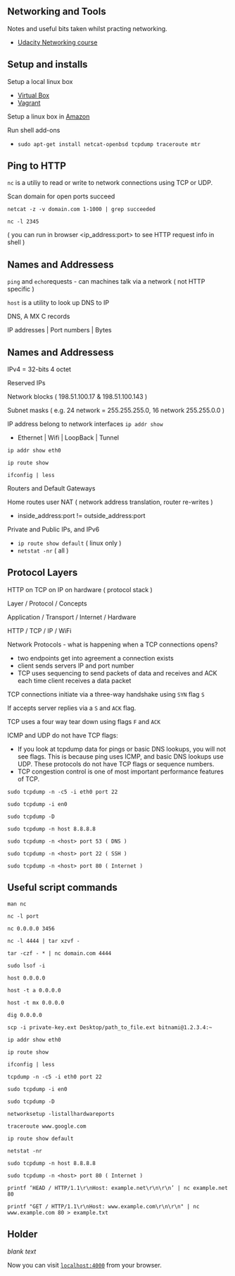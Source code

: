 ## Networking and Tools

Notes and useful bits taken whilst practing networking.

* [Udacity Networking course](https://classroom.udacity.com/courses/ud256/)

## Setup and installs

Setup a local linux box

* [Virtual Box](https://www.virtualbox.org/wiki/Downloads) 
* [Vagrant](https://www.vagrantup.com/downloads.html)

Setup a linux box in [Amazon](https://aws.amazon.com/lightsail/)

Run shell add-ons

* `sudo apt-get install netcat-openbsd tcpdump traceroute mtr`

## Ping to HTTP

`nc` is a utiliy to read or write to network connections using TCP or UDP.

Scan domain for open ports succeed

`netcat -z -v domain.com 1-1000 | grep succeeded`

`nc -l 2345`

( you can run in browser <ip_address:port> to see HTTP request info in shell )

## Names and Addressess

`ping` and `echo`requests - can machines talk via a network ( not HTTP specific )

`host` is a utility to look up DNS to IP

DNS, A MX C records

IP addresses | Port numbers | Bytes

## Names and Addressess

IPv4 = 32-bits 4 octet

Reserved IPs

Network blocks ( 198.51.100.17 & 198.51.100.143 )

Subnet masks ( e.g. 24 network = 255.255.255.0, 16 network 255.255.0.0 )

IP address belong to network interfaces `ip addr show`
* Ethernet | Wifi | LoopBack | Tunnel

`ip addr show eth0`

`ip route show`

`ifconfig | less`

Routers and Default Gateways

Home routes user NAT ( network address translation, router re-writes )
* inside_address:port != outside_address:port

Private and Public IPs, and IPv6

* `ip route show default` ( linux only )
* `netstat -nr` ( all )

## Protocol Layers

HTTP on TCP on IP on hardware ( protocol stack )

Layer / Protocol / Concepts

Application / Transport / Internet / Hardware

HTTP / TCP / IP / WiFi

Network Protocols - what is happening when a TCP connections opens?
* two endpoints get into agreement a connection exists
* client sends servers IP and port number
* TCP uses sequencing to send packets of data and receives and ACK each time client receives a data packet

TCP connections initiate via a three-way handshake using `SYN` flag `S`

If accepts server replies via a `S` and `ACK` flag.

TCP uses a four way tear down using flags `F` and `ACK`

ICMP and UDP do not have TCP flags:
* If you look at tcpdump data for pings or basic DNS lookups, you will not see flags. This is because ping uses ICMP, and basic DNS lookups use UDP. These protocols do not have TCP flags or sequence numbers.
* TCP congestion control is one of most important performance features of TCP.

`sudo tcpdump -n -c5 -i eth0 port 22`

`sudo tcpdump -i en0`

`sudo tcpdump -D`

`sudo tcpdump -n host 8.8.8.8`

`sudo tcpdump -n <host> port 53 ( DNS )`

`sudo tcpdump -n <host> port 22 ( SSH )`

`sudo tcpdump -n <host> port 80 ( Internet )`

## Useful script commands

`man nc`

`nc -l port` 

`nc 0.0.0.0 3456`

`nc -l 4444 | tar xzvf -`

`tar -czf - * | nc domain.com 4444`

`sudo lsof -i`

`host 0.0.0.0`

`host -t a 0.0.0.0`

`host -t mx 0.0.0.0`

`dig 0.0.0.0`

`scp -i private-key.ext Desktop/path_to_file.ext bitnami@1.2.3.4:~`

`ip addr show eth0`

`ip route show`

`ifconfig | less`

`tcpdump -n -c5 -i eth0 port 22`

`sudo tcpdump -i en0`

`sudo tcpdump -D`

`networksetup -listallhardwareports`

`traceroute www.google.com`

`ip route show default`

`netstat -nr`

`sudo tcpdump -n host 8.8.8.8`

`sudo tcpdump -n <host> port 80 ( Internet )`

`printf ‘HEAD / HTTP/1.1\r\nHost: example.net\r\n\r\n’ | nc example.net 80`

`printf "GET / HTTP/1.1\r\nHost: www.example.com\r\n\r\n" | nc www.example.com 80 > example.txt`

## Holder

*blank text*

Now you can visit [`localhost:4000`](http://localhost:4000) from your browser.

